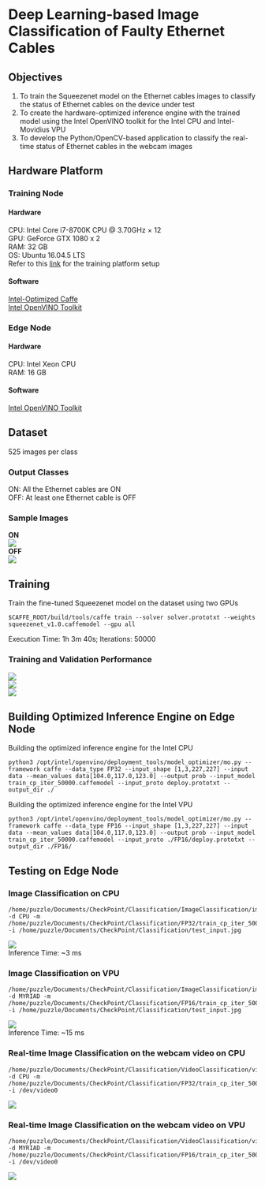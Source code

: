 # Deep Learning-based Image Classification of Faulty Ethernet Cables    
## Objectives   
1. To train the Squeezenet model on the Ethernet cables images to classify the status of Ethernet cables on the device under test   
2. To create the hardware-optimized inference engine with the trained model using the Intel OpenVINO toolkit for the Intel CPU and Intel-Movidius VPU      
3. To develop the Python/OpenCV-based application to classify the real-time status of Ethernet cables in the webcam images   

## Hardware Platform   
### Training Node   
#### Hardware   
CPU: Intel Core i7-8700K CPU @ 3.70GHz × 12   
GPU: GeForce GTX 1080 x 2   
RAM: 32 GB   
OS: Ubuntu 16.04.5 LTS   
Refer to this [link](https://github.com/ramesh-dev-code/misaligned-heat-sink#training-platform-setup) for the training platform setup   
#### Software   
[Intel-Optimized Caffe](https://github.com/ramesh-dev-code/led-status-inference#installation-of-intel-optimized-caffe)   
[Intel OpenVINO Toolkit](https://github.com/ramesh-dev-code/led-status-inference#installation-of-intel-openvino-toolkit)   

### Edge Node   
#### Hardware   
CPU: Intel Xeon CPU   
RAM: 16 GB   
#### Software      
[Intel OpenVINO Toolkit](https://github.com/ramesh-dev-code/led-status-inference#installation-of-intel-openvino-toolkit)    

## Dataset   
525 images per class   
### Output Classes
ON: All the Ethernet cables are ON   
OFF: At least one Ethernet cable is OFF      

### Sample Images   
**ON**   
![](https://i.imgur.com/m79zxtZ.png)   
**OFF**   
![](https://i.imgur.com/9fTobEk.png)   

## Training   
Train the fine-tuned Squeezenet model on the dataset using two GPUs   
```
$CAFFE_ROOT/build/tools/caffe train --solver solver.prototxt --weights squeezenet_v1.0.caffemodel --gpu all
```
Execution Time: 1h 3m 40s; Iterations: 50000   

### Training and Validation Performance   
![](https://i.imgur.com/vMEmD5t.png)   
![](https://i.imgur.com/TS2y24t.png)   
![](https://i.imgur.com/rK55G40.png)   

## Building Optimized Inference Engine on Edge Node   
Building the optimized inference engine for the Intel CPU   
```
python3 /opt/intel/openvino/deployment_tools/model_optimizer/mo.py --framework caffe --data_type FP32 --input_shape [1,3,227,227] --input data --mean_values data[104.0,117.0,123.0] --output prob --input_model train_cp_iter_50000.caffemodel --input_proto deploy.prototxt --output_dir ./
```
Building the optimized inference engine for the Intel VPU   
```
python3 /opt/intel/openvino/deployment_tools/model_optimizer/mo.py --framework caffe --data_type FP16 --input_shape [1,3,227,227] --input data --mean_values data[104.0,117.0,123.0] --output prob --input_model train_cp_iter_50000.caffemodel --input_proto ./FP16/deploy.prototxt --output_dir ./FP16/
```
## Testing on Edge Node      
### Image Classification on CPU  
```
/home/puzzle/Documents/CheckPoint/Classification/ImageClassification/image_classification_sync -d CPU -m /home/puzzle/Documents/CheckPoint/Classification/FP32/train_cp_iter_50000.xml -i /home/puzzle/Documents/CheckPoint/Classification/test_input.jpg
```
![](https://i.imgur.com/qEUtZLf.png)   
Inference Time: ~3 ms   
### Image Classification on VPU  
```
/home/puzzle/Documents/CheckPoint/Classification/ImageClassification/image_classification_sync -d MYRIAD -m /home/puzzle/Documents/CheckPoint/Classification/FP16/train_cp_iter_50000.xml -i /home/puzzle/Documents/CheckPoint/Classification/test_input.jpg
```
![](https://i.imgur.com/qtaihZl.png)   
Inference Time: ~15 ms   

### Real-time Image Classification on the webcam video on CPU   
```
/home/puzzle/Documents/CheckPoint/Classification/VideoClassification/video_classification_async -d CPU -m /home/puzzle/Documents/CheckPoint/Classification/FP32/train_cp_iter_50000.xml -i /dev/video0
```
![](https://i.imgur.com/1Wk7edZ.png)   

### Real-time Image Classification on the webcam video on VPU   
```
/home/puzzle/Documents/CheckPoint/Classification/VideoClassification/video_classification_async -d MYRIAD -m /home/puzzle/Documents/CheckPoint/Classification/FP16/train_cp_iter_50000.xml -i /dev/video0
```
![](https://i.imgur.com/Yc4aAur.png)   
